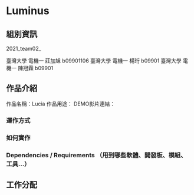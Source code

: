 # Luminus

## 組別資訊

2021_team02_

臺灣大學 電機一 莊加旭 b09901106
臺灣大學 電機一 楊珩     b09901
臺灣大學 電機一 陳冠霖 b09901

## 作品介紹
作品名稱：Lucia
作品用途：
DEMO影片連結：

### 運作方式
### 如何實作

### Dependencies / Requirements （用到哪些軟體、開發板、模組、工具...）

## 工作分配